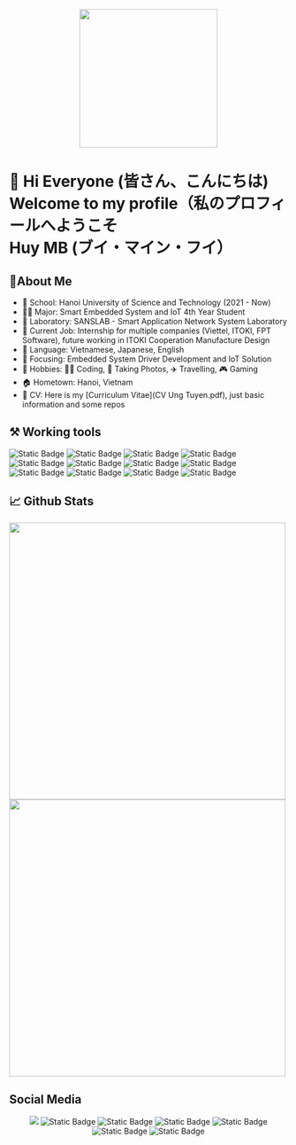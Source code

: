 <div id="header" align="center">
  <img src="https://github.com/buihuy1203/buihuy1203/assets/85066488/c444b4ed-39d6-4cbc-9e54-670d55a4f3cc" width="250"/>
</div>

# 👋 Hi Everyone (皆さん、こんにちは)<br>Welcome to my profile（私のプロフィールへようこそ<br>Huy MB (ブイ・マイン・フイ）
## 🐧About Me 
- 🏫 School: Hanoi University of Science and Technology (2021 - Now)
- 👨‍🏫 Major: Smart Embedded System and IoT 4th Year Student
- 🔬 Laboratory: SANSLAB - Smart Application Network System Laboratory
- 💼 Current Job: Internship for multiple companies (Viettel, ITOKI, FPT Software), future working in ITOKI Cooperation Manufacture Design
- 📖 Language: Vietnamese, Japanese, English
- 🎯 Focusing: Embedded System Driver Development and IoT Solution
- 🩷 Hobbies: 🧑‍💻 Coding, 📸 Taking Photos, ✈️ Travelling, 🎮 Gaming
- 🏠 Hometown: Hanoi, Vietnam
- 📃 CV: Here is my [Curriculum Vitae](CV Ung Tuyen.pdf), just basic information and some repos
## ⚒️ Working tools
![Static Badge](https://img.shields.io/badge/_-C-black?style=flat&logo=C&labelColor=blue&color=black)
![Static Badge](https://img.shields.io/badge/_-C%2B%2B-black?style=flat&logo=C%2B%2B&labelColor=blue&color=black)
![Static Badge](https://img.shields.io/badge/_-python-black?style=flat&logo=python&labelColor=white&color=black)
![Static Badge](https://img.shields.io/badge/_-assembly-black?style=flat&logo=AssemblyScript&labelColor=red&color=black)
![Static Badge](https://img.shields.io/badge/_-javascript-black?style=flat&logo=javascript&labelColor=gray&color=black)
![Static Badge](https://img.shields.io/badge/_-html-black?style=flat&logo=html5&labelColor=white&color=black)
![Static Badge](https://img.shields.io/badge/_-arm-black?style=flat&logo=arm&labelColor=white&color=black)
![Static Badge](https://img.shields.io/badge/_-Visual_Studio_Code-black?style=flat&logo=visualstudiocode&labelColor=blue&color=black)
![Static Badge](https://img.shields.io/badge/_-Adobe_Photoshop-black?style=flat&logo=adobephotoshop&labelColor=white&color=black)
![Static Badge](https://img.shields.io/badge/_-Adobe_Lightroom_Classic-black?style=flat&logo=adobelightroomclassic&labelColor=white&color=black)
![Static Badge](https://img.shields.io/badge/_-Linux-black?style=flat&logo=linux&logoColor=black&labelColor=yellow&color=black)
![Static Badge](https://img.shields.io/badge/_-Windows-black?style=flat&logo=windows&logoColor=blue&labelColor=white&color=black)
## 📈 Github Stats
<picture>
  <source
    srcset="https://github-readme-stats.vercel.app/api?username=buihuy1203&show_icons=true&theme=dark"
    media="(prefers-color-scheme: dark)"
  />
  <source
    srcset="https://github-readme-stats.vercel.app/api?username=buihuy1203&show_icons=true"
    media="(prefers-color-scheme: light), (prefers-color-scheme: no-preference)"
  />
  <img src="https://github-readme-stats.vercel.app/api?username=buihuy1203&show_icons=true" width="500"/>
</picture>

<picture>
  <source
    srcset="https://github-readme-stats.vercel.app/api/top-langs/?username=buihuy1203&layout=compact&card_with=400&theme=dark"
    media="(prefers-color-scheme: dark)"
  />
  <source
    srcset="https://github-readme-stats.vercel.app/api/top-langs/?username=buihuy1203&layout=compact&card_with=400"
    media="(prefers-color-scheme: light), (prefers-color-scheme: no-preference)"
  />
  <img src="https://github-readme-stats.vercel.app/api/top-langs/?username=buihuy1203&layout=compact&card_with=400" width="500"/>
</picture>

## Social Media

<p id="header" align="center">
  <img src="https://img.shields.io/badge/_-Facebook-black?style=social&logo=facebook&logoColor=blue&labelColor=white&color=black&link=https%3A%2F%2Fwww.facebook.com%2Fhuybui.SET%2F"/>
  <img alt="Static Badge" src="https://img.shields.io/badge/_-Youtube-black?style=social&logo=youtube&labelColor=white&color=black&link=https%3A%2F%2Fwww.youtube.com%2Fchannel%2FUChvVNWQgfqZhKL51UVE85uw">
  <img alt="Static Badge" src="https://img.shields.io/badge/_-Instagram-black?style=social&logo=instagram&labelColor=white&color=black&link=https%3A%2F%2Fwww.instagram.com%2Fhuyerror404%2F">
  <img alt="Static Badge" src="https://img.shields.io/badge/_-Threads-black?style=social&logo=threads&labelColor=white&color=black&link=https%3A%2F%2Fwww.threads.net%2F%40huyerror404">
  <img alt="Static Badge" src="https://img.shields.io/badge/_-Twitter-black?style=social&logo=X&labelColor=white&color=black&link=https%3A%2F%2Fx.com%2Fbuihuy1345">
  <img alt="Static Badge" src="https://img.shields.io/badge/_-buihuy1203%40gmail.com-black?style=social&logo=gmail&labelColor=white&color=black">
  <img alt="Static Badge" src="https://img.shields.io/badge/_-bl1ndf0ld-black?style=social&logo=discord">
</p>

